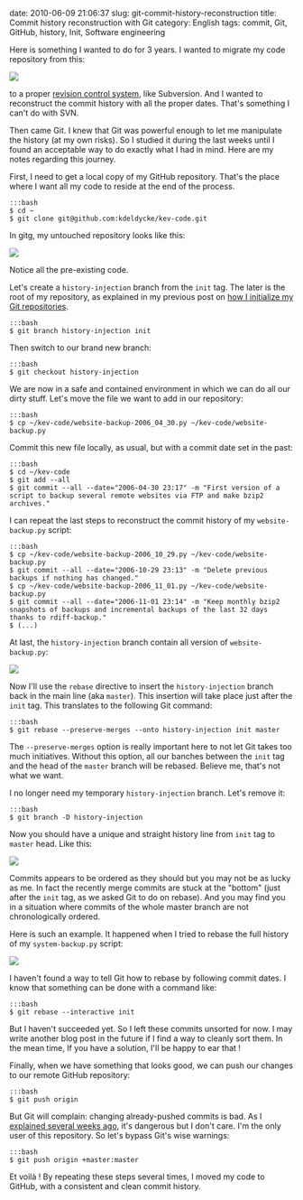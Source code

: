 date: 2010-06-09 21:06:37
slug: git-commit-history-reconstruction
title: Commit history reconstruction with Git
category: English
tags: commit, Git, GitHub, history, Init, Software engineering

Here is something I wanted to do for 3 years. I wanted to migrate my code repository from this:

![](/static/uploads/2010/05/dumb-code-revision-control-system.png)

to a proper [revision control system](http://en.wikipedia.org/wiki/Revision_control), like Subversion. And I wanted to reconstruct the commit history with all the proper dates. That's something I can't do with SVN.

Then came Git. I knew that Git was powerful enough to let me manipulate the history (at my own risks). So I studied it during the last weeks until I found an acceptable way to do exactly what I had in mind. Here are my notes regarding this journey.

First, I need to get a local copy of my GitHub repository. That's the place where I want all my code to reside at the end of the process.

    :::bash
    $ cd ~
    $ git clone git@github.com:kdeldycke/kev-code.git

In gitg, my untouched repository looks like this:

![](/static/uploads/2010/05/git-repository-at-start.png)

Notice all the pre-existing code.

Let's create a `history-injection` branch from the `init` tag. The later is the root of my repository, as explained in my previous post on [how I initialize my Git repositories](http://kevin.deldycke.com/2010/05/initialize-git-repositories/).

    :::bash
    $ git branch history-injection init

Then switch to our brand new branch:

    :::bash
    $ git checkout history-injection

We are now in a safe and contained environment in which we can do all our dirty stuff. Let's move the file we want to add in our repository:

    :::bash
    $ cp ~/kev-code/website-backup-2006_04_30.py ~/kev-code/website-backup.py

Commit this new file locally, as usual, but with a commit date set in the past:

    :::bash
    $ cd ~/kev-code
    $ git add --all
    $ git commit --all --date="2006-04-30 23:17" -m "First version of a script to backup several remote websites via FTP and make bzip2 archives."

I can repeat the last steps to reconstruct the commit history of my `website-backup.py` script:

    :::bash
    $ cp ~/kev-code/website-backup-2006_10_29.py ~/kev-code/website-backup.py
    $ git commit --all --date="2006-10-29 23:13" -m "Delete previous backups if nothing has changed."
    $ cp ~/kev-code/website-backup-2006_11_01.py ~/kev-code/website-backup.py
    $ git commit --all --date="2006-11-01 23:14" -m "Keep monthly bzip2 snapshots of backups and incremental backups of the last 32 days thanks to rdiff-backup."
    $ (...)

At last, the `history-injection` branch contain all version of `website-backup.py`:

![](/static/uploads/2010/05/history-injection-branch.png)

Now I'll use the `rebase` directive to insert the `history-injection` branch back in the main line (aka `master`). This insertion will take place just after the `init` tag. This translates to the following Git command:

    :::bash
    $ git rebase --preserve-merges --onto history-injection init master

The `--preserve-merges` option is really important here to not let Git takes too much initiatives. Without this option, all our banches between the `init` tag and the head of the `master` branch will be rebased. Believe me, that's not what we want.

I no longer need my temporary `history-injection` branch. Let's remove it:

    :::bash
    $ git branch -D history-injection

Now you should have a unique and straight history line from `init` tag to `master` head. Like this:

![](/static/uploads/2010/05/rebased-history-injection-branch.png)

Commits appears to be ordered as they should but you may not be as lucky as me. In fact the recently merge commits are stuck at the "bottom" (just after the `init` tag, as we asked Git to do on rebase). And you may find you in a situation where commits of the whole master branch are not chronologically ordered.

Here is such an example. It happened when I tried to rebase the full history of my `system-backup.py` script:

![](/static/uploads/2010/05/system-backup-script-rebase.png)

I haven't found a way to tell Git how to rebase by following commit dates. I know that something can be done with a command like:

    :::bash
    $ git rebase --interactive init

But I haven't succeeded yet. So I left these commits unsorted for now. I may write another blog post in the future if I find a way to cleanly sort them. In the mean time, If you have a solution, I'll be happy to ear that !

Finally, when we have something that looks good, we can push our changes to our remote GitHub repository:

    :::bash
    $ git push origin

But Git will complain: changing already-pushed commits is bad. As I [explained several weeks ago](http://kevin.deldycke.com/2010/05/how-to-fix-bad-commit-authorship-git/), it's dangerous but I don't care. I'm the only user of this repository. So let's bypass Git's wise warnings:

    :::bash
    $ git push origin +master:master

Et voilà ! By repeating these steps several times, I moved my code to GitHub, with a consistent and clean commit history.
